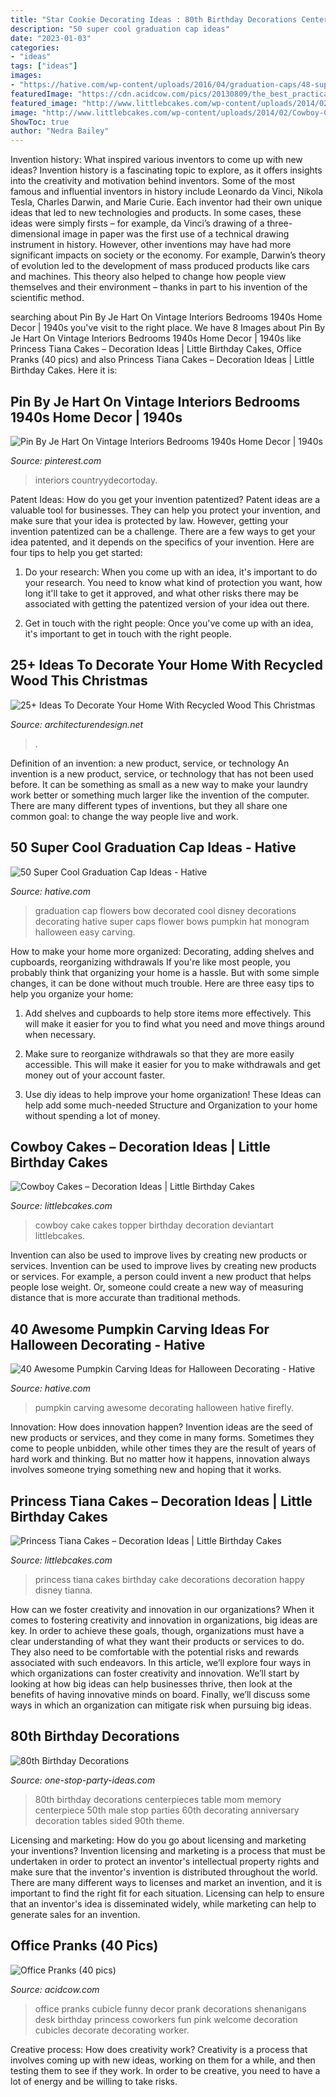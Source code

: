 ```yaml
---
title: "Star Cookie Decorating Ideas : 80th Birthday Decorations Centerpieces Table Mom Memory Centerpiece 50th Male Stop Parties 60th Decorating Anniversary Decoration Tables Sided 90th Theme"
description: "50 super cool graduation cap ideas"
date: "2023-01-03"
categories:
- "ideas"
tags: ["ideas"]
images:
- "https://hative.com/wp-content/uploads/2016/04/graduation-caps/48-super-cool-graduation-cap-ideas.jpg"
featuredImage: "https://cdn.acidcow.com/pics/20130809/the_best_practical_jokes_ever_played_on_office_37.jpg"
featured_image: "http://www.littlebcakes.com/wp-content/uploads/2014/02/Cowboy-Cake-Ideas.jpg"
image: "http://www.littlebcakes.com/wp-content/uploads/2014/02/Cowboy-Cake-Ideas.jpg"
ShowToc: true
author: "Nedra Bailey"
---
```



Invention history: What inspired various inventors to come up with new ideas?
Invention history is a fascinating topic to explore, as it offers insights into the creativity and motivation behind inventors. Some of the most famous and influential inventors in history include Leonardo da Vinci, Nikola Tesla, Charles Darwin, and Marie Curie. Each inventor had their own unique ideas that led to new technologies and products. In some cases, these ideas were simply firsts – for example, da Vinci’s drawing of a three-dimensional image in paper was the first use of a technical drawing instrument in history. However, other inventions may have had more significant impacts on society or the economy. For example, Darwin’s theory of evolution led to the development of mass produced products like cars and machines. This theory also helped to change how people view themselves and their environment – thanks in part to his invention of the scientific method.

	

		
searching about Pin By Je Hart On Vintage Interiors Bedrooms 1940s Home Decor | 1940s you've visit to the right place. We have 8 Images about Pin By Je Hart On Vintage Interiors Bedrooms 1940s Home Decor | 1940s like Princess Tiana Cakes – Decoration Ideas | Little Birthday Cakes, Office Pranks (40 pics) and also Princess Tiana Cakes – Decoration Ideas | Little Birthday Cakes. Here it is:
		
    
## Pin By Je Hart On Vintage Interiors Bedrooms 1940s Home Decor | 1940s

<img loading=lazy src="https://i.pinimg.com/736x/7b/02/96/7b0296bc7ea304b15c841a7eab73bf9a.jpg" onerror="this.onerror=null;this.src='https://tse2.mm.bing.net/th?id=OIP.Z2SkVk_ybocROVWpxDxIFwHaFs&amp;pid=15.1';" alt="Pin By Je Hart On Vintage Interiors Bedrooms 1940s Home Decor | 1940s">

_Source: pinterest.com_

>interiors countryydecortoday. 

	

Patent Ideas: How do you get your invention patentized?
Patent ideas are a valuable tool for businesses. They can help you protect your invention, and make sure that your idea is protected by law. However, getting your invention patentized can be a challenge. There are a few ways to get your idea patented, and it depends on the specifics of your invention. Here are four tips to help you get started: 
1. Do your research: When you come up with an idea, it's important to do your research. You need to know what kind of protection you want, how long it'll take to get it approved, and what other risks there may be associated with getting the patentized version of your idea out there. 

2. Get in touch with the right people: Once you've come up with an idea, it's important to get in touch with the right people.

    
## 25+ Ideas To Decorate Your Home With Recycled Wood This Christmas

<img loading=lazy src="https://cdn.architecturendesign.net/wp-content/uploads/2015/12/AD-Ideas-To-Decorate-Your-Home-With-Recycled-Wood-This-28.jpg" onerror="this.onerror=null;this.src='https://tse3.mm.bing.net/th?id=OIP.NPpcTTLgr5XtO4qlGhRNXAHaLL&amp;pid=15.1';" alt="25+ Ideas To Decorate Your Home With Recycled Wood This Christmas">

_Source: architecturendesign.net_

>. 

	

Definition of an invention: a new product, service, or technology
An invention is a new product, service, or technology that has not been used before. It can be something as small as a new way to make your laundry work better or something much larger like the invention of the computer. There are many different types of inventions, but they all share one common goal: to change the way people live and work.

    
## 50 Super Cool Graduation Cap Ideas - Hative

<img loading=lazy src="https://hative.com/wp-content/uploads/2016/04/graduation-caps/48-super-cool-graduation-cap-ideas.jpg" onerror="this.onerror=null;this.src='https://tse3.mm.bing.net/th?id=OIP.LBmAJ40JpyeS92EdPJnaxQHaLH&amp;pid=15.1';" alt="50 Super Cool Graduation Cap Ideas - Hative">

_Source: hative.com_

>graduation cap flowers bow decorated cool disney decorations decorating hative super caps flower bows pumpkin hat monogram halloween easy carving. 

	

How to make your home more organized: Decorating, adding shelves and cupboards, reorganizing withdrawals
If you're like most people, you probably think that organizing your home is a hassle. But with some simple changes, it can be done without much trouble. Here are three easy tips to help you organize your home: 
1) Add shelves and cupboards to help store items more effectively. This will make it easier for you to find what you need and move things around when necessary.

2) Make sure to reorganize withdrawals so that they are more easily accessible. This will make it easier for you to make withdrawals and get money out of your account faster.

3) Use diy ideas to help improve your home organization! These Ideas can help add some much-needed Structure and Organization to your home without spending a lot of money.

    
## Cowboy Cakes – Decoration Ideas | Little Birthday Cakes

<img loading=lazy src="http://www.littlebcakes.com/wp-content/uploads/2014/02/Cowboy-Cake-Ideas.jpg" onerror="this.onerror=null;this.src='https://tse1.mm.bing.net/th?id=OIP.SwowEiBcfxsJ414qzpoUcQHaJ4&amp;pid=15.1';" alt="Cowboy Cakes – Decoration Ideas | Little Birthday Cakes">

_Source: littlebcakes.com_

>cowboy cake cakes topper birthday decoration deviantart littlebcakes. 

	

Invention can also be used to improve lives by creating new products or services.
Invention can be used to improve lives by creating new products or services. For example, a person could invent a new product that helps people lose weight. Or, someone could create a new way of measuring distance that is more accurate than traditional methods.

    
## 40 Awesome Pumpkin Carving Ideas For Halloween Decorating - Hative

<img loading=lazy src="https://hative.com/wp-content/uploads/2014/10/pumpkin-carving-ideas/33-firefly-pumpkin.jpg" onerror="this.onerror=null;this.src='https://tse3.mm.bing.net/th?id=OIP.TeEQqtFQmiT6lDD_3noG_gHaLI&amp;pid=15.1';" alt="40 Awesome Pumpkin Carving Ideas for Halloween Decorating - Hative">

_Source: hative.com_

>pumpkin carving awesome decorating halloween hative firefly. 

	

Innovation: How does innovation happen?
Invention ideas are the seed of new products or services, and they come in many forms. Sometimes they come to people unbidden, while other times they are the result of years of hard work and thinking. But no matter how it happens, innovation always involves someone trying something new and hoping that it works.

    
## Princess Tiana Cakes – Decoration Ideas | Little Birthday Cakes

<img loading=lazy src="http://www.littlebcakes.com/wp-content/uploads/2014/01/Princess-Tiana-Cake-Decorations.jpg" onerror="this.onerror=null;this.src='https://tse3.mm.bing.net/th?id=OIP.gtGxmQkgd_ObSYBWJpchFAHaLG&amp;pid=15.1';" alt="Princess Tiana Cakes – Decoration Ideas | Little Birthday Cakes">

_Source: littlebcakes.com_

>princess tiana cakes birthday cake decorations decoration happy disney tianna. 

	

How can we foster creativity and innovation in our organizations?
When it comes to fostering creativity and innovation in organizations, big ideas are key. In order to achieve these goals, though, organizations must have a clear understanding of what they want their products or services to do. They also need to be comfortable with the potential risks and rewards associated with such endeavors.
In this article, we’ll explore four ways in which organizations can foster creativity and innovation. We’ll start by looking at how big ideas can help businesses thrive, then look at the benefits of having innovative minds on board. Finally, we’ll discuss some ways in which an organization can mitigate risk when pursuing big ideas.

    
## 80th Birthday Decorations

<img loading=lazy src="http://www.one-stop-party-ideas.com/images/80th-Birthday-Decorations-Table-Memory.jpg" onerror="this.onerror=null;this.src='https://tse3.mm.bing.net/th?id=OIP.JnFaq7SCpMPYI690lSBIXAAAAA&amp;pid=15.1';" alt="80th Birthday Decorations">

_Source: one-stop-party-ideas.com_

>80th birthday decorations centerpieces table mom memory centerpiece 50th male stop parties 60th decorating anniversary decoration tables sided 90th theme. 

	

Licensing and marketing: How do you go about licensing and marketing your inventions?
Invention licensing and marketing is a process that must be undertaken in order to protect an inventor's intellectual property rights and make sure that the inventor's invention is distributed throughout the world. There are many different ways to licenses and market an invention, and it is important to find the right fit for each situation. Licensing can help to ensure that an inventor's idea is disseminated widely, while marketing can help to generate sales for an invention.

    
## Office Pranks (40 Pics)

<img loading=lazy src="https://cdn.acidcow.com/pics/20130809/the_best_practical_jokes_ever_played_on_office_37.jpg" onerror="this.onerror=null;this.src='https://tse3.mm.bing.net/th?id=OIP.4VMADKUjgfYAwQUjc1smBAHaFo&amp;pid=15.1';" alt="Office Pranks (40 pics)">

_Source: acidcow.com_

>office pranks cubicle funny decor prank decorations shenanigans desk birthday princess coworkers fun pink welcome decoration cubicles decorate decorating worker. 

	

Creative process: How does creativity work?
Creativity is a process that involves coming up with new ideas, working on them for a while, and then testing them to see if they work. In order to be creative, you need to have a lot of energy and be willing to take risks.

